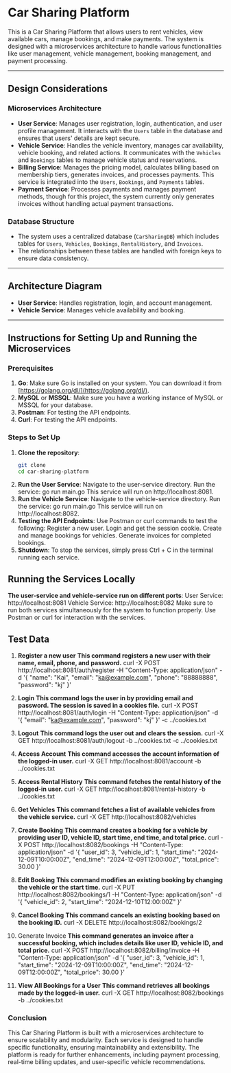 # Car Sharing Platform

This is a Car Sharing Platform that allows users to rent vehicles, view available cars, manage bookings, and make payments. The system is designed with a microservices architecture to handle various functionalities like user management, vehicle management, booking management, and payment processing.

---

## **Design Considerations**

### **Microservices Architecture**

- **User Service**: Manages user registration, login, authentication, and user profile management. It interacts with the `Users` table in the database and ensures that users' details are kept secure.
- **Vehicle Service**: Handles the vehicle inventory, manages car availability, vehicle booking, and related actions. It communicates with the `Vehicles` and `Bookings` tables to manage vehicle status and reservations.
- **Billing Service**: Manages the pricing model, calculates billing based on membership tiers, generates invoices, and processes payments. This service is integrated into the `Users`, `Bookings`, and `Payments` tables.
- **Payment Service**: Processes payments and manages payment methods, though for this project, the system currently only generates invoices without handling actual payment transactions.

### **Database Structure**

- The system uses a centralized database (`CarSharingDB`) which includes tables for `Users`, `Vehicles`, `Bookings`, `RentalHistory`, and `Invoices`.
- The relationships between these tables are handled with foreign keys to ensure data consistency.
  
---

## **Architecture Diagram**


- **User Service**: Handles registration, login, and account management.
- **Vehicle Service**: Manages vehicle availability and booking.

---

## **Instructions for Setting Up and Running the Microservices**

### **Prerequisites**

1. **Go**: Make sure Go is installed on your system. You can download it from [https://golang.org/dl/](https://golang.org/dl/).
2. **MySQL** or **MSSQL**: Make sure you have a working instance of MySQL or MSSQL for your database.
3. **Postman**: For testing the API endpoints.
3. **Curl**: For testing the API endpoints.


### **Steps to Set Up**

1. **Clone the repository**:
   ```bash
   git clone 
   cd car-sharing-platform
2. **Run the User Service**:
   Navigate to the user-service directory.
   Run the service: go run main.go
   This service will run on http://localhost:8081.
3. **Run the Vehicle Service**:
   Navigate to the vehicle-service directory.
   Run the service: go run main.go
   This service will run on http://localhost:8082.
4. **Testing the API Endpoints**:
   Use Postman or curl commands to test the following:
   Register a new user.
   Login and get the session cookie.
   Create and manage bookings for vehicles.
   Generate invoices for completed bookings.
5. **Shutdown**:
   To stop the services, simply press Ctrl + C in the terminal running each service.

## **Running the Services Locally**
**The user-service and vehicle-service run on different ports**:
   User Service: http://localhost:8081
   Vehicle Service: http://localhost:8082
   Make sure to run both services simultaneously for the system to function properly. Use Postman or curl for interaction with the services.


## **Test Data**

1. **Register a new user**
**This command registers a new user with their name, email, phone, and password.**
curl -X POST http://localhost:8081/auth/register -H "Content-Type: application/json" -d '{
  "name": "Kai",
  "email": "ka@example.com",
  "phone": "88888888",
  "password": "kj"
}'

2. **Login**
**This command logs the user in by providing email and password. The session is saved in a cookies file.**
curl -X POST http://localhost:8081/auth/login -H "Content-Type: application/json" -d '{
  "email": "ka@example.com",
  "password": "kj"
}' -c ../cookies.txt

3. **Logout**
**This command logs the user out and clears the session.**
curl -X GET http://localhost:8081/auth/logout -b ../cookies.txt -c ../cookies.txt

4. **Access Account**
**This command accesses the account information of the logged-in user.**
curl -X GET http://localhost:8081/account -b ../cookies.txt

5. **Access Rental History**
**This command fetches the rental history of the logged-in user.**
curl -X GET http://localhost:8081/rental-history -b ../cookies.txt

6. **Get Vehicles**
**This command fetches a list of available vehicles from the vehicle service.**
curl -X GET http://localhost:8082/vehicles

7. **Create Booking**
**This command creates a booking for a vehicle by providing user ID, vehicle ID, start time, end time, and total price.**
curl -X POST http://localhost:8082/bookings -H "Content-Type: application/json" -d '{
  "user_id": 3,
  "vehicle_id": 1,
  "start_time": "2024-12-09T10:00:00Z",
  "end_time": "2024-12-09T12:00:00Z",
  "total_price": 30.00
}'

8. **Edit Booking**
**This command modifies an existing booking by changing the vehicle or the start time.**
curl -X PUT http://localhost:8082/bookings/1 -H "Content-Type: application/json" -d '{
  "vehicle_id": 2,
  "start_time": "2024-12-10T12:00:00Z"
}'

9. **Cancel Booking**
**This command cancels an existing booking based on the booking ID.**
curl -X DELETE http://localhost:8082/bookings/2

11. Generate Invoice
**This command generates an invoice after a successful booking, which includes details like user ID, vehicle ID, and total price.**
curl -X POST http://localhost:8082/billing/invoice -H "Content-Type: application/json" -d '{
  "user_id": 3,
  "vehicle_id": 1,
  "start_time": "2024-12-09T10:00:00Z",
  "end_time": "2024-12-09T12:00:00Z",
  "total_price": 30.00
}'

13. **View All Bookings for a User**
**This command retrieves all bookings made by the logged-in user.**
curl -X GET http://localhost:8082/bookings -b ../cookies.txt


### **Conclusion**
This Car Sharing Platform is built with a microservices architecture to ensure scalability and modularity. Each service is designed to handle specific functionality, ensuring maintainability and extensibility. The platform is ready for further enhancements, including payment processing, real-time billing updates, and user-specific vehicle recommendations.

